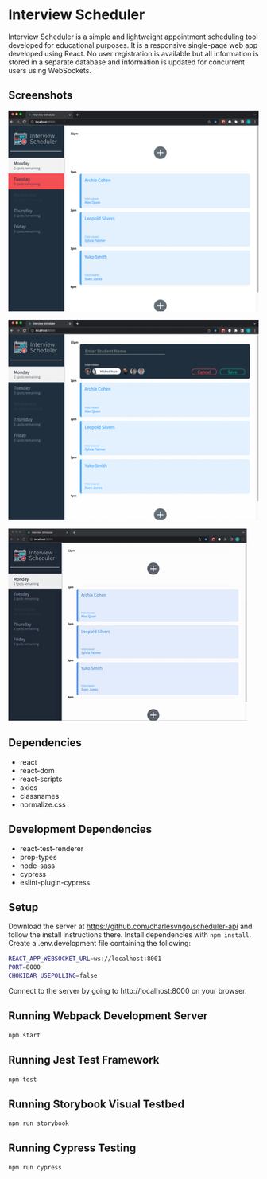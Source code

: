 # Interview Scheduler
Interview Scheduler is a simple and lightweight appointment scheduling tool developed for educational purposes. It is a responsive single-page web app developed using React. No user registration is available but all information is stored in a separate database and information is updated for concurrent users using WebSockets.

## Screenshots

!["Screenshot of home page"](https://github.com/charlesvngo/scheduler/blob/master/docs/Homepage.png?raw=true)

!["Screenshot of form element"](https://github.com/charlesvngo/scheduler/blob/master/docs/Create%20Form.png?raw=true)

!["Gif of creating and deleting an appointment"](https://github.com/charlesvngo/scheduler/blob/master/docs/Create%20and%20Delete.gif?raw=true)

## Dependencies
- react
- react-dom
- react-scripts
- axios
- classnames
- normalize.css

## Development Dependencies
- react-test-renderer
- prop-types
- node-sass
- cypress
- eslint-plugin-cypress

## Setup

Download the server at https://github.com/charlesvngo/scheduler-api and follow the install instructions there.
Install dependencies with `npm install`.
Create a .env.development file containing the following:

```sh
REACT_APP_WEBSOCKET_URL=ws://localhost:8001
PORT=8000
CHOKIDAR_USEPOLLING=false
```

Connect to the server by going to http://localhost:8000 on your browser.

## Running Webpack Development Server

```sh
npm start
```

## Running Jest Test Framework

```sh
npm test
```

## Running Storybook Visual Testbed

```sh
npm run storybook
```

## Running Cypress Testing

```sh
npm run cypress
```
